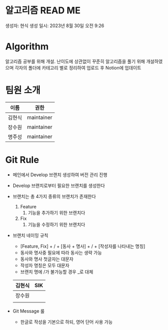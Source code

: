 # 알고리즘 READ ME

생성자: 현식
생성 일시: 2023년 8월 30일 오전 9:26

# Algorithm

알고리즘 공부를 위해 개설.
난이도에 상관없이 꾸준히 알고리즘을 풀기 위해 개설하였으며 각자의 폴더에 카테고리 별로 정리하여 업로드 후 Notion에 업데이트

# 팀원 소개

| 이름 | 권한 |
| --- | --- |
| 김현식 | maintainer |
| 장수원 | maintainer |
| 명주성 | maintainer |

# Git Rule

- 메인에서 Develop 브랜치 생성하여 버전 관리 진행
- Develop 브랜치로부터 필요한 브랜치를 생성한다
- 브랜치는 총 4가지 종류의 브랜치가 존재한다
    1. Feature
        1. 기능을 추가하기 위한 브랜치다
    2. Fix
        1. 기능을 수정하기 위한 브랜치다
- 브랜치 네이밍 규칙
    - [Feature, Fix] + / + [동사 + 명사] + / + [작성자를 나타내는 명칭]
    - 동사와 명사중 필요에 따라 동사는 생략 가능
    - 동사와 명사 첫글자는 대문자
    - 작성자 명칭은 모두 대문자
    - 브랜치 명에 /가 불가능할 경우 _로 대체
    
    | 김현식 | SIK |
    | --- | --- |
    | 장수원 |  |
    |  |  |
- Git Message 룰
    - 한글로 작성을 기본으로 하되, 영어 단어 사용 가능
